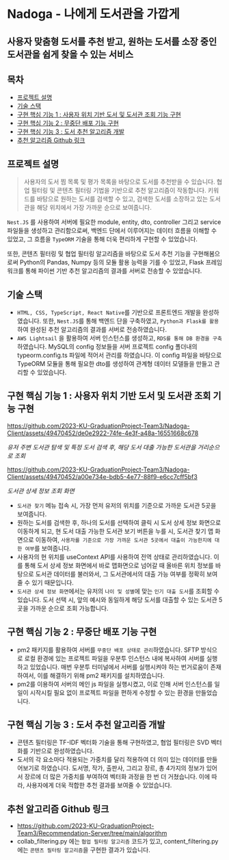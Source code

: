 # Nadoga - 나에게 도서관을 가깝게
## 사용자 맞춤형 도서를 추천 받고, 원하는 도서를 소장 중인 도서관을 쉽게 찾을 수 있는 서비스


## 목차
- [프로젝트 설명](#프로젝트-설명)  
- [기술 스택](#기술-스택)  
- [구현 핵심 기능 1 : 사용자 위치 기반 도서 및 도서관 조회 기능 구현](#구현-핵심-기능-1-:-사용자-위치-기반-도서-및-도서관-조회-기능-구현)
- [구현 핵심 기능 2 : 무중단 배포 기능 구현](#구현-핵심-기능-2-:-무중단-배포-기능-구현)
- [구현 핵심 기능 3 : 도서 추천 알고리즘 개발](#구현-핵심-기능-3-:-도서-추천-알고리즘-개발)
- [추천 알고리즘 Github 링크](#추천-알고리즘-Github-링크)

## 프로젝트 설명

> 사용자의 도서 찜 목록 및 평가 목록을 바탕으로 도서를 추천받을 수 있습니다. 협업 필터링 및 콘텐츠 필터링 기법을 기반으로 추천 알고리즘이 작동합니다. 키워드를 바탕으로 원하는 도서를 검색할 수 있고, 검색한 도서를 소장하고 있는 도서관을 해당 위치에서 가장 가까운 순으로 보여줍니다.  

`Nest.JS` 를 사용하여 서버에 필요한 module, entity, dto, controller 그리고 service 파일들을 생성하고 관리함으로써, 백엔드 단에서 이루어지는 데이터 흐름을 이해할 수 있었고, 그 흐름을 `TypeORM` 기술을 통해 더욱 편리하게 구현할 수 있었습니다.

또한, 콘텐츠 필터링 및 협업 필터링 알고리즘을 바탕으로 도서 추천 기능을 구현해봄으로써 Python의 Pandas, Numpy 등의 모듈 활용 능력을 기를 수 있었고, Flask 프레임워크를 통해 파이썬 기반 추천 알고리즘의 결과를 서버로 전송할 수 있었습니다.


## 기술 스택

- `HTML, CSS, TypeScript, React Native`를 기반으로 프론트엔드 개발을 완성하였습니다. 또한, `Nest.JS`를 통해 백엔드 단을 구축하였고, `Python과 Flask를 활용`하여 완성된 추천 알고리즘의 결과를 서버로 전송하였습니다.  
- `AWS Lightsail` 을 활용하여 서버 인스턴스를 생성하고, `RDS를 통해 DB 환경을 구축`하였습니다. MySQL의 config 정보들을 서버 프로젝트 config 폴더내의 typeorm.config.ts 파일에 적어서 관리를 하였습니다. 이 config 파일을 바탕으로 TypeORM 모듈을 통해 필요한 dto를 생성하여 관계형 데이터 모델들을 만들고 관리할 수 있었습니다.

## 구현 핵심 기능 1 : 사용자 위치 기반 도서 및 도서관 조회 기능 구현  


https://github.com/2023-KU-GraduationProject-Team3/Nadoga-Client/assets/49470452/de0e2922-74fe-4e3f-a48a-16551668c678


*유저 주변 도서관 탐색 및 특정 도서 검색 후, 해당 도서 대출 가능한 도서관을 거리순으로 조회*  


https://github.com/2023-KU-GraduationProject-Team3/Nadoga-Client/assets/49470452/a00e734e-bdb5-4e77-88f9-e6cc7cff5bf3  

*도서관 상세 정보 조회 화면*


- `도서관 찾기` 메뉴 접속 시, 가장 먼저 유저의 위치를 기준으로 가까운 도서관 5곳을 보여줍니다.
-  원하는 도서를 검색한 후, 하나의 도서를 선택하여 클릭 시 도서 상세 정보 화면으로 이동하게 되고, 현 도서 대출 가능한 도서관 보기 버튼을 누를 시, 도서관 찾기 맵 화면으로 이동하여, `사용자를 기준으로 가장 가까운 도서관 5곳에서 대출이 가능한지에 대한 여부`를 보여줍니다.
- 사용자의 현 위치를 useContext API를 사용하여 전역 상태로 관리하였습니다. 이를 통해 도서 상세 정보 화면에서 바로 맵화면으로 넘어갈 때 올바른 위치 정보를 바탕으로 도서관 데이터를 불러와서, 그 도서관에서의 대출 가능 여부를 정확히 보여줄 수 있기 때문입니다.
- `도서관 상세 정보 화면`에서는 유저의 `나이 및 성별`에 맞는 `인기 대출 도서`를 조회할 수 있습니다. 도서 선택 시, 앞의 예시와 동일하게 해당 도서를 대출할 수 있는 도서관 5곳을 가까운 순으로 조회 가능합니다.

## 구현 핵심 기능 2 : 무중단 배포 기능 구현

- pm2 패키지를 활용하여 서버를 `무중단 배포 상태로 관리`하였습니다. SFTP 방식으로 로컬 환경에 있는 프로젝트 파일을 우분투 인스턴스 내에 복사하여 서버를 실행하고 있었습니다. 매번 우분투 터미널에서 서버를 실행시켜야 하는 번거로움이 존재하여서, 이를 해결하기 위해 pm2 패키지를 설치하였습니다.
- pm2를 이용하여 서버의 메인 js 파일을 실행시켰고, 이로 인해 서버 인스턴스를 일일이 시작시킬 필요 없이 프로젝트 파일을 편하게 수정할 수 있는 환경을 만들었습니다.

## 구현 핵심 기능 3 : 도서 추천 알고리즘 개발
- 콘텐츠 필터링은 TF-IDF 벡터화 기술을 통해 구현하였고, 협업 필터링은 SVD 벡터화를 기반으로 완성하였습니다.
- 도서의 각 요소마다 적용되는 가중치를 달리 적용하여 더 의미 있는 데이터를 만들어보기로 하였습니다. 도서명, 작가, 출판사, 그리고 장르, 총 4가지의 정보가 있어서 장르에 더 많은 가중치를 부여하여 벡터화 과정을 한 번 더 거쳤습니다. 이에 따라, 사용자에게 더욱 적합한 추천 결과를 보여줄 수 있었습니다.

## 추천 알고리즘 Github 링크
- https://github.com/2023-KU-GraduationProject-Team3/Recommendation-Server/tree/main/algorithm  
- collab_filtering.py 에는 `협업 필터링 알고리즘` 코드가 있고, content_filtering.py 에는 `콘텐츠 필터링 알고리즘`을 구현한 결과가 있습니다. 
